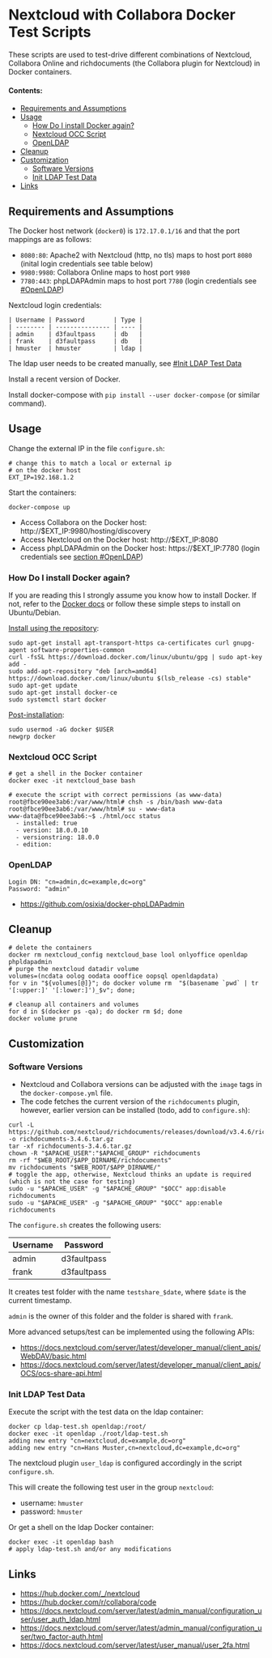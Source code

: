 # Nextcloud with Collabora Docker Test Scripts

These scripts are used to test-drive different combinations of Nextcloud, Collabora Online and richdocuments (the Collabora plugin for Nextcloud) in Docker containers.

#### Contents:
* [Requirements and Assumptions](#requirements-and-assumptions)
* [Usage](#usage)
  * [How Do I install Docker again?](#how-do-i-install-docker-again)
  * [Nextcloud OCC Script](#nextcloud-occ-script)
  * [OpenLDAP](#openldap)
* [Cleanup](#cleanup)
* [Customization](#customization)
  * [Software Versions](#software-versions)
  * [Init LDAP Test Data](#init-ldap-test-data)
* [Links](#links)

## Requirements and Assumptions
The Docker host network (`docker0`) is `172.17.0.1/16` and that the port mappings are as follows:
* `8080:80`: Apache2 with Nextcloud (http, no tls) maps to host port `8080` (inital login credentials see table below)
* `9980:9980`: Collabora Online maps to host port `9980`
* `7780:443`: phpLDAPAdmin maps to host port `7780` (login credentials see [#OpenLDAP](#OpenLDAP))

Nextcloud login credentials:
```
| Username | Password        | Type |
| -------- | --------------- | ---- |
| admin    | d3faultpass     | db   |
| frank    | d3faultpass     | db   |
| hmuster  | hmuster         | ldap |
```
The ldap user needs to be created manually, see [#Init LDAP Test Data](#Init-LDAP-Test-Data)

Install a recent version of Docker.

Install docker-compose with `pip install --user docker-compose` (or similar command).

## Usage
Change the external IP in the file `configure.sh`:
```
# change this to match a local or external ip
# on the docker host
EXT_IP=192.168.1.2
```

Start the containers:
```
docker-compose up
```

* Access Collabora on the Docker host: http://$EXT_IP:9980/hosting/discovery
* Access Nextcloud on the Docker host: http://$EXT_IP:8080
* Access phpLDAPAdmin on the Docker host: https://$EXT_IP:7780 (login credentials see [section #OpenLDAP](#OpenLDAP))

### How Do I install Docker again?

If you are reading this I strongly assume you know how to install Docker. If not, refer to the [Docker docs](https://docs.docker.com/install/linux/docker-ce/ubuntu/#install-docker-engine---community) or follow these simple steps to install on Ubuntu/Debian.

[Install using the repository](https://docs.docker.com/install/linux/docker-ce/ubuntu/#install-docker-engine---community):
```
sudo apt-get install apt-transport-https ca-certificates curl gnupg-agent software-properties-common
curl -fsSL https://download.docker.com/linux/ubuntu/gpg | sudo apt-key add -
sudo add-apt-repository "deb [arch=amd64] https://download.docker.com/linux/ubuntu $(lsb_release -cs) stable"
sudo apt-get update
sudo apt-get install docker-ce
sudo systemctl start docker
```

[Post-installation](https://docs.docker.com/install/linux/linux-postinstall/):
```
sudo usermod -aG docker $USER
newgrp docker
```

### Nextcloud OCC Script
```
# get a shell in the Docker container
docker exec -it nextcloud_base bash

# execute the script with correct permissions (as www-data)
root@fbce90ee3ab6:/var/www/html# chsh -s /bin/bash www-data
root@fbce90ee3ab6:/var/www/html# su - www-data
www-data@fbce90ee3ab6:~$ ./html/occ status
  - installed: true
  - version: 18.0.0.10
  - versionstring: 18.0.0
  - edition:
```

### OpenLDAP
```
Login DN: "cn=admin,dc=example,dc=org"
Password: "admin"
```

* https://github.com/osixia/docker-phpLDAPadmin

## Cleanup
```
# delete the containers
docker rm nextcloud_config nextcloud_base lool onlyoffice openldap phpldapadmin
# purge the nextcloud datadir volume
volumes=(ncdata oolog oodata oooffice oopsql openldapdata)
for v in "${volumes[@]}"; do docker volume rm  "$(basename `pwd` | tr '[:upper:]' '[:lower:]')_$v"; done;

# cleanup all containers and volumes
for d in $(docker ps -qa); do docker rm $d; done
docker volume prune
```

## Customization
### Software Versions
* Nextcloud and Collabora versions can be adjusted with the `image` tags in the `docker-compose.yml` file. 
* The code fetches the current version of the `richdocuments` plugin, however, earlier version can be installed (todo, add to `configure.sh`):
```
curl -L https://github.com/nextcloud/richdocuments/releases/download/v3.4.6/richdocuments.tar.gz -o richdocuments-3.4.6.tar.gz
tar -xf richdocuments-3.4.6.tar.gz
chown -R "$APACHE_USER":"$APACHE_GROUP" richdocuments
rm -rf "$WEB_ROOT/$APP_DIRNAME/richdocuments"
mv richdocuments "$WEB_ROOT/$APP_DIRNAME/"
# toggle the app, otherwise, Nextcloud thinks an update is required (which is not the case for testing)
sudo -u "$APACHE_USER" -g "$APACHE_GROUP" "$OCC" app:disable richdocuments
sudo -u "$APACHE_USER" -g "$APACHE_GROUP" "$OCC" app:enable richdocuments
```

The `configure.sh` creates the following users:

| Username | Password |
| -------- | ---------|
| admin    | d3faultpass  |
| frank    | d3faultpass  |

It creates test folder with the name `testshare_$date`, where `$date` is the current timestamp.

`admin` is the owner of this folder and the folder is shared with `frank`.

More advanced setups/test can be implemented using the following APIs:
* https://docs.nextcloud.com/server/latest/developer_manual/client_apis/WebDAV/basic.html
* https://docs.nextcloud.com/server/latest/developer_manual/client_apis/OCS/ocs-share-api.html

### Init LDAP Test Data
Execute the script with the test data on the ldap container:
```
docker cp ldap-test.sh openldap:/root/
docker exec -it openldap ./root/ldap-test.sh
adding new entry "cn=nextcloud,dc=example,dc=org"
adding new entry "cn=Hans Muster,cn=nextcloud,dc=example,dc=org"
```

The nextcloud plugin `user_ldap` is configured accordingly in the script `configure.sh`.

This will create the following test user in the group `nextcloud`:
* username: `hmuster`
* password: `hmuster`

Or get a shell on the ldap Docker container:
```
docker exec -it openldap bash
# apply ldap-test.sh and/or any modifications
```

## Links
* https://hub.docker.com/_/nextcloud
* https://hub.docker.com/r/collabora/code
* https://docs.nextcloud.com/server/latest/admin_manual/configuration_user/user_auth_ldap.html
* https://docs.nextcloud.com/server/latest/admin_manual/configuration_user/two_factor-auth.html
* https://docs.nextcloud.com/server/latest/user_manual/user_2fa.html